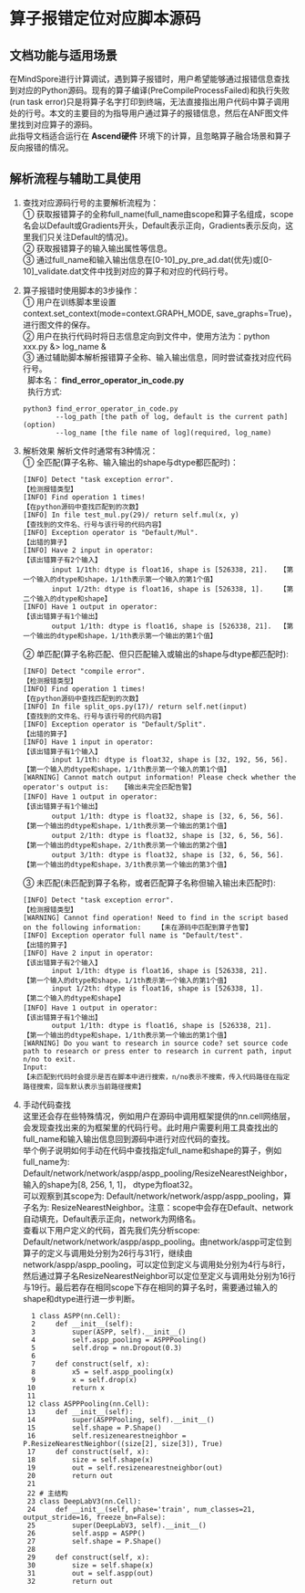 # 算子报错定位对应脚本源码
## 文档功能与适用场景
  在MindSpore进行计算调试，遇到算子报错时，用户希望能够通过报错信息查找到对应的Python源码。现有的算子编译(PreCompileProcessFailed)和执行失败(run task error)只是将算子名字打印到终端，无法直接指出用户代码中算子调用处的行号。本文的主要目的为指导用户通过算子的报错信息，然后在ANF图文件里找到对应算子的源码。   
  此指导文档适合运行在 **Ascend硬件** 环境下的计算，且忽略算子融合场景和算子反向报错的情况。
## 解析流程与辅助工具使用
 1. 查找对应源码行号的主要解析流程为：  
   ① 获取报错算子的全称full_name(full_name由scope和算子名组成，scope名会以Default或Gradients开头，Default表示正向，Gradients表示反向，这里我们只关注Default的情况)。  
   ② 获取报错算子的输入输出属性等信息。  
   ③ 通过full_name和输入输出信息在[0-10]_py_pre_ad.dat(优先)或[0-10]_validate.dat文件中找到对应的算子和对应的代码行号。  

 2. 算子报错时使用脚本的3步操作：  
   ① 用户在训练脚本里设置context.set_context(mode=context.GRAPH_MODE, save_graphs=True)，进行图文件的保存。  
   ② 用户在执行代码时将日志信息定向到文件中，使用方法为：python xxx.py &> log_name &  
   ③ 通过辅助脚本解析报错算子全称、输入输出信息，同时尝试查找对应代码行号。  
   &nbsp; 脚本名： **find_error_operator_in_code.py**  
   &nbsp; 执行方式:
    ```
    python3 find_error_operator_in_code.py 
            --log_path [the path of log, default is the current path](option)
            --log_name [the file name of log](required, log_name)
    ```
 3. 解析效果
   解析文件时通常有3种情况：  
   ① 全匹配(算子名称、输入输出的shape与dtype都匹配时)：
    ```
    [INFO] Detect "task exception error".                                 【检测报错类型】
    [INFO] Find operation 1 times!                                        【在python源码中查找匹配到的次数】
    [INFO] In file test_mul.py(29)/ return self.mul(x, y)                 【查找到的文件名、行号与该行号的代码内容】
    [INFO] Exception operator is "Default/Mul".                           【出错的算子】
    [INFO] Have 2 input in operator:                                      【该出错算子有2个输入】
           input 1/1th: dtype is float16, shape is [526338, 21].   【第一个输入的dtype和shape，1/1th表示第一个输入的第1个值】
           input 1/2th: dtype is float16, shape is [526338, 1].    【第二个输入的dtype和shape】
    [INFO] Have 1 output in operator:                                     【该出错算子有1个输出】
           output 1/1th: dtype is float16, shape is [526338, 21].  【第一个输出的dtype和shape，1/1th表示第一个输出的第1个值】
    ```
    ② 单匹配(算子名称匹配、但只匹配输入或输出的shape与dtype都匹配时):
    
    ```
    [INFO] Detect "compile error".                                                              【检测报错类型】
    [INFO] Find operation 1 times!                                                              【在python源码中查找匹配到的次数】
    [INFO] In file split_ops.py(17)/ return self.net(input)                                     【查找到的文件名、行号与该行号的代码内容】
    [INFO] Exception operator is "Default/Split".                                               【出错的算子】
    [INFO] Have 1 input in operator:                                                            【该出错算子有1个输入】
           input 1/1th: dtype is float32, shape is [32, 192, 56, 56].                    【第一个输入的dtype和shape，1/1th表示第一个输入的第1个值】
    [WARNING] Cannot match output information! Please check whether the operator's output is:   【输出未完全匹配告警】
    [INFO] Have 1 output in operator:                                     　　　　　　　　　　　  【该出错算子有1个输出】
           output 1/1th: dtype is float32, shape is [32, 6, 56, 56]. 　　　　　　　　　　　【第一个输出的dtype和shape，1/1th表示第一个输出的第1个值】
           output 2/1th: dtype is float32, shape is [32, 6, 56, 56].　　　　　　　　　　　 【第一个输出的dtype和shape，2/1th表示第一个输出的第2个值】
           output 3/1th: dtype is float32, shape is [32, 6, 56, 56].  　　　　　　　　　　 【第一个输出的dtype和shape，3/1th表示第一个输出的第3个值】
    ```
    ③ 未匹配(未匹配到算子名称，或者匹配算子名称但输入输出未匹配时):
    
    ```
    [INFO] Detect "task exception error".                                                              【检测报错类型】
    [WARNING] Cannot find operation! Need to find in the script based on the following information:    【未在源码中匹配到算子告警】
    [INFO] Exception operator full name is "Default/test".                                             【出错的算子】
    [INFO] Have 2 input in operator:                                                                   【该出错算子有2个输入】
           input 1/1th: dtype is float16, shape is [526338, 21].                                【第一个输入的dtype和shape，1/1th表示第一个输入的第1个值】
           input 1/2th: dtype is float16, shape is [526338, 1].                                 【第二个输入的dtype和shape】
    [INFO] Have 1 output in operator:                                                           　　　　【该出错算子有1个输出】
           output 1/1th: dtype is float16, shape is [526338, 21].                               【第一个输出的dtype和shape，1/1th表示第一个输出的第1个值】
    [WARNING] Do you want to research in source code? set source code path to research or press enter to research in current path, input n/no to exit.
    Input:                                                                                             【未匹配到代码时会提示是否在脚本中进行搜索，n/no表示不搜索，传入代码路径在指定路径搜索，回车默认表示当前路径搜索】
    ```
    
 4. 手动代码查找  
   这里还会存在些特殊情况，例如用户在源码中调用框架提供的nn.cell网络层，会发现查找出来的为框架里的代码行号。此时用户需要利用工具查找出的full_name和输入输出信息回到源码中进行对应代码的查找。  
   举个例子说明如何手动在代码中查找指定full_name和shape的算子，例如full_name为: Default/network/network/aspp/aspp_pooling/ResizeNearestNeighbor，输入的shape为[8, 256, 1, 1]， dtype为float32。    
   可以观察到其scope为: Default/network/network/aspp/aspp_pooling，算子名为: ResizeNearestNeighbor。注意：scope中会存在Default、network自动填充，Default表示正向，network为网络名。  
   查看以下用户定义的代码，首先我们先分析scope: Default/network/network/aspp/aspp_pooling。由network/aspp可定位到算子的定义与调用处分别为26行与31行，继续由network/aspp/aspp_pooling，可以定位到定义与调用处分别为4行与8行，然后通过算子名ResizeNearestNeighbor可以定位至定义与调用处分别为16行与19行。最后若存在相同scope下存在相同的算子名时，需要通过输入的shape和dtype进行进一步判断。    
    ```
      1 class ASPP(nn.Cell):
      2     def __init__(self):
      3         super(ASPP, self).__init__()
      4         self.aspp_pooling = ASPPPooling()
      5         self.drop = nn.Dropout(0.3)
      6
      7     def construct(self, x):
      8         x5 = self.aspp_pooling(x)
      9         x = self.drop(x)
     10         return x
     11
     12 class ASPPPooling(nn.Cell):
     13     def __init__(self):
     14         super(ASPPPooling, self).__init__()
     15         self.shape = P.Shape()
     16         self.resizenearestneighbor = P.ResizeNearestNeighbor((size[2], size[3]), True)
     17     def construct(self, x):
     18         size = self.shape(x)
     19         out = self.resizenearestneighbor(out)
     20         return out
     21
     22 # 主结构
     23 class DeepLabV3(nn.Cell):
     24     def __init__(self, phase='train', num_classes=21, output_stride=16, freeze_bn=False):
     25         super(DeepLabV3, self).__init__()
     26         self.aspp = ASPP()
     27         self.shape = P.Shape()
     28
     29     def construct(self, x):
     30         size = self.shape(x)
     31         out = self.aspp(out)
     32         return out
    ```
